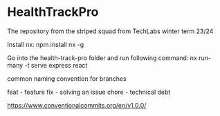 # HealthTrackPro
The repository from the striped squad from TechLabs winter term 23/24

Install nx:
npm install nx -g

Go into the health-track-pro folder and run following command:
nx run-many -t serve express react

common naming convention for branches

feat - feature
fix - solving an issue
chore - technical debt


https://www.conventionalcommits.org/en/v1.0.0/
